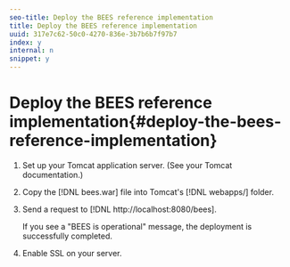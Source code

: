 ```yaml
---
seo-title: Deploy the BEES reference implementation
title: Deploy the BEES reference implementation
uuid: 317e7c62-50c0-4270-836e-3b7b6b7f97b7
index: y
internal: n
snippet: y
---
```


# Deploy the BEES reference implementation{#deploy-the-bees-reference-implementation}

1. Set up your Tomcat application server. (See your Tomcat documentation.)
1. Copy the [!DNL bees.war] file into Tomcat's [!DNL webapps/] folder.
1. Send a request to [!DNL http://localhost:8080/bees].

   If you see a "BEES is operational" message, the deployment is successfully completed.
1. Enable SSL on your server.
